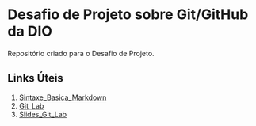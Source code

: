 # Desafio de Projeto sobre Git/GitHub da DIO
Repositório criado para o Desafio de Projeto.
## Links Úteis
1. [Sintaxe_Basica_Markdown](https://www.markdownguide.org/basic-syntax/)
2. [Git_Lab](gitlab.com/karensantos/project-flexbox-dio)
3. [Slides_Git_Lab](https://drive.google.com/file/d/1cSBnkzCsCaqkbiUssLW7LCVCw5yErRCk/view?usp=sharing)
